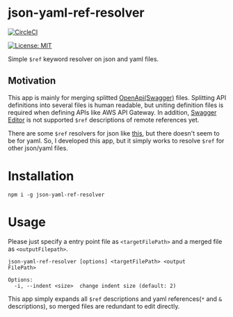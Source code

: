 # json-yaml-ref-resolver

[![CircleCI](https://circleci.com/gh/en-ken/json-yaml-ref-resolver.svg?style=svg)](https://circleci.com/gh/en-ken/json-yaml-ref-resolver)

[![License: MIT](https://img.shields.io/badge/License-MIT-yellow.svg)](https://opensource.org/licenses/MIT)


Simple `$ref` keyword resolver on json and yaml files.

## Motivation

This app is mainly for merging splitted [OpenApi(Swagger)](https://swagger.io/docs/specification/using-ref/) files.
Splitting API definitions into several files is human readable, but uniting definition files is required when defining APIs like AWS API Gateway.
In addition, [Swagger Editor](https://editor.swagger.io/) is not supported `$ref` descriptions of remote references yet.

There are some `$ref` resolvers for json like [this](https://github.com/whitlockjc/json-refs),  but there doesn't seem to be for yaml.
So, I developed this app, but it simply works to resolve `$ref` for other json/yaml files.

# Installation

```:bash
npm i -g json-yaml-ref-resolver
```

# Usage

Please just specify a entry point file as `<targetFilePath>` and a merged file as `<outputFilepath>`.

```:bash
json-yaml-ref-resolver [options] <targetFilePath> <output
FilePath>

Options:
  -i, --indent <size>  change indent size (default: 2)
```

This app simply expands all `$ref` descriptions and yaml references(`*` and  `&` descriptions), so merged files are redundant to edit directly.
